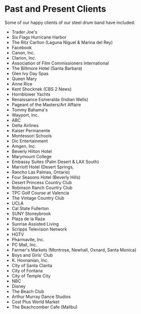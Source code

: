 
# Past and Present Clients

Some of our happy clients of our steel drum band have included:

* Trader Joe's
* Six Flags Hurricane Harbor 
* The Ritz Carlton (Laguna Niguel & Marina del Rey)
* Facebook
* Canon, Inc.
* Clarion, Inc.
* Association of Film Commissioners International
* The Biltmore Hotel (Santa Barbara)
* Glen Ivy Day Spas 
* Queen Mary
* Anne Rice
* Kent Shocknek (CBS 2 News)
* Hornblower Yachts
* Renaissance Esmeralda (Indian Wells)
* Pageant of the Masters/Art Affaire
* Tommy Bahama's 
* Wayport, Inc.
* ABC
* Delta Airlines
* Kaiser Permanente
* Montessori Schools
* Dic Entertainment
* Amgen, Inc.
* Beverly Hilton Hotel
* Marymount College
* Embassy Suites (Palm Desert & LAX South)
* Marriott Hotel (Desert Springs, 
* Rancho Las Palmas, Ontario)
* Four Seasons Hotel (Beverly Hills)
* Desert Princess Country Club
* Robinson Ranch Country Club
* TPC Golf Course at Valencia
* The Vintage Country Club
* UCLA
* Cal State Fullerton
* SUNY Stoneybrook
* Plaza de la Raza
* Sunrise Assisted Living
* Scripps Television Network
* HGTV
* Pharmavite, Inc.
* PC Mall, Inc.
* Farmer's Markets (Montrose, Newhall, Oxnard, Santa Monica)
* Boys and Girls' Club 
* K. Hovnanian, Inc.
* City of Santa Clarita
* City of Fontana
* City of Temple City
* NBC
* Disney 
* The Beach Club
* Arthur Murray Dance Studios
* Cost Plus World Market
* The Beachcomber Cafe (Malibu) 
